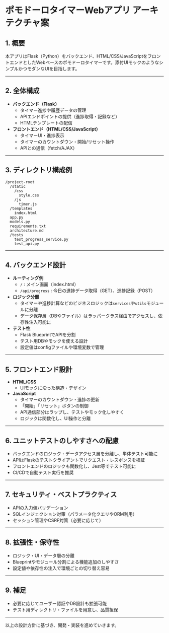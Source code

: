 # ポモドーロタイマーWebアプリ アーキテクチャ案

## 1. 概要

本アプリはFlask（Python）をバックエンド、HTML/CSS/JavaScriptをフロントエンドとしたWebベースのポモドーロタイマーです。添付UIモックのようなシンプルかつモダンなUIを目指します。

---

## 2. 全体構成

- **バックエンド（Flask）**
  - タイマー進捗や履歴データの管理
  - APIエンドポイントの提供（進捗取得・記録など）
  - HTMLテンプレートの配信
- **フロントエンド（HTML/CSS/JavaScript）**
  - タイマーUI・進捗表示
  - タイマーのカウントダウン・開始/リセット操作
  - APIとの通信（fetch/AJAX）

---

## 3. ディレクトリ構成例

```
/project-root
  /static
    /css
      style.css
    /js
      timer.js
  /templates
    index.html
  app.py
  models.py
  requirements.txt
  architecture.md
  /tests
    test_progress_service.py
    test_api.py
```

---

## 4. バックエンド設計

- **ルーティング例**
  - `/` : メイン画面（index.html）
  - `/api/progress` : 今日の進捗データ取得（GET）、進捗記録（POST）
- **ロジック分離**
  - タイマーや進捗計算などのビジネスロジックは`services`や`utils`モジュールに分離
  - データ保存層（DBやファイル）はラッパークラス経由でアクセスし、依存性注入可能に
- **テスト性**
  - Flask BlueprintでAPIを分割
  - テスト用DBやモックを使える設計
  - 設定値はconfigファイルや環境変数で管理

---

## 5. フロントエンド設計

- **HTML/CSS**
  - UIモックに沿った構造・デザイン
- **JavaScript**
  - タイマーのカウントダウン・進捗の更新
  - 「開始」「リセット」ボタンの制御
  - API通信部分はラップし、テストやモック化しやすく
  - ロジックは関数化し、UI操作と分離

---

## 6. ユニットテストのしやすさへの配慮

- バックエンドのロジック・データアクセス層を分離し、単体テスト可能に
- APIはFlaskのテストクライアントでリクエスト・レスポンスを検証
- フロントエンドのロジックも関数化し、Jest等でテスト可能に
- CI/CDで自動テスト実行を推奨

---

## 7. セキュリティ・ベストプラクティス

- APIの入力値バリデーション
- SQLインジェクション対策（パラメータ化クエリやORM利用）
- セッション管理やCSRF対策（必要に応じて）

---

## 8. 拡張性・保守性

- ロジック・UI・データ層の分離
- Blueprintやモジュール分割による機能追加のしやすさ
- 設定値や依存性の注入で環境ごとの切り替え容易

---

## 9. 補足

- 必要に応じてユーザー認証やDB設計も拡張可能
- テスト用ディレクトリ・ファイルを用意し、品質担保

---

以上の設計方針に基づき、開発・実装を進めていきます。
